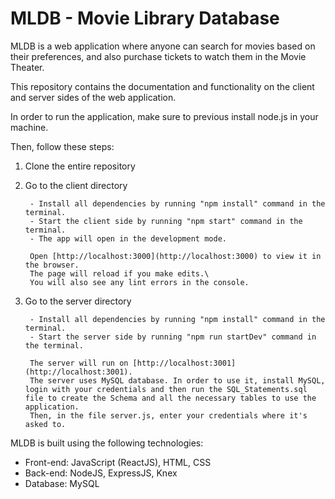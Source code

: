 <h1>MLDB - Movie Library Database</h1>

MLDB is a web application where anyone can search for movies based on their preferences, and also purchase tickets to watch them in the Movie Theater.

This repository contains the documentation and functionality on the client and server sides of the web application.

In order to run the application, make sure to previous install node.js in your machine.

Then, follow these steps:

1.  Clone the entire repository
2.  Go to the client directory

         - Install all dependencies by running "npm install" command in the terminal.
         - Start the client side by running "npm start" command in the terminal.
         - The app will open in the development mode.

         Open [http://localhost:3000](http://localhost:3000) to view it in the browser.
         The page will reload if you make edits.\
         You will also see any lint errors in the console.

3.  Go to the server directory

         - Install all dependencies by running "npm install" command in the terminal.
         - Start the server side by running "npm run startDev" command in the terminal.

         The server will run on [http://localhost:3001](http://localhost:3001).
         The server uses MySQL database. In order to use it, install MySQL, login with your credentials and then run the SQL_Statements.sql file to create the Schema and all the necessary tables to use the application.
         Then, in the file server.js, enter your credentials where it's asked to.

MLDB is built using the following technologies:

- Front-end: JavaScript (ReactJS), HTML, CSS
- Back-end: NodeJS, ExpressJS, Knex
- Database: MySQL
